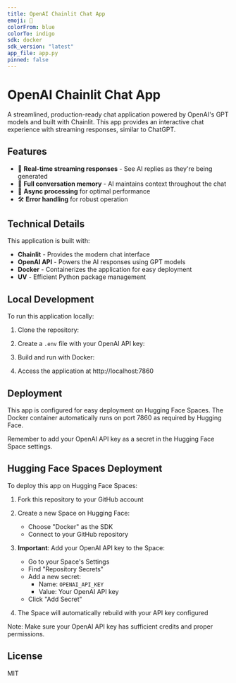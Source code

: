 ```yaml
---
title: OpenAI Chainlit Chat App
emoji: 💬
colorFrom: blue
colorTo: indigo
sdk: docker
sdk_version: "latest"
app_file: app.py
pinned: false
---
```


# OpenAI Chainlit Chat App

A streamlined, production-ready chat application powered by OpenAI's GPT models and built with Chainlit. This app provides an interactive chat experience with streaming responses, similar to ChatGPT.

## Features

- 💬 **Real-time streaming responses** - See AI replies as they're being generated
- 🧠 **Full conversation memory** - AI maintains context throughout the chat
- 🔄 **Async processing** for optimal performance
- 🛠️ **Error handling** for robust operation

## Technical Details

This application is built with:
- **Chainlit** - Provides the modern chat interface
- **OpenAI API** - Powers the AI responses using GPT models
- **Docker** - Containerizes the application for easy deployment
- **UV** - Efficient Python package management

## Local Development

To run this application locally:

1. Clone the repository:
2. Create a `.env` file with your OpenAI API key:

3. Build and run with Docker:

4. Access the application at http://localhost:7860

## Deployment

This app is configured for easy deployment on Hugging Face Spaces. The Docker container automatically runs on port 7860 as required by Hugging Face.

Remember to add your OpenAI API key as a secret in the Hugging Face Space settings.

## Hugging Face Spaces Deployment

To deploy this app on Hugging Face Spaces:

1. Fork this repository to your GitHub account
2. Create a new Space on Hugging Face:
   - Choose "Docker" as the SDK
   - Connect to your GitHub repository

3. **Important**: Add your OpenAI API key to the Space:
   - Go to your Space's Settings
   - Find "Repository Secrets"
   - Add a new secret:
     - Name: `OPENAI_API_KEY`
     - Value: Your OpenAI API key
   - Click "Add Secret"

4. The Space will automatically rebuild with your API key configured

Note: Make sure your OpenAI API key has sufficient credits and proper permissions.

## License

MIT